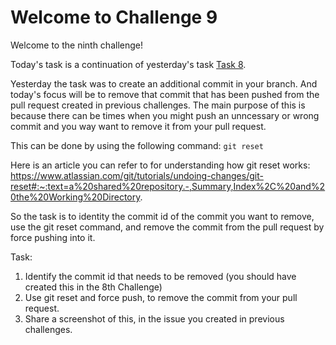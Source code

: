 # Welcome to Challenge 9

Welcome to the ninth challenge!

Today's task is a continuation of yesterday's task [Task 8](https://github.com/scaleracademy/scaler-september-open-source-challenge/blob/main/Challenges/challenge_8.md?plain=1).

Yesterday the task was to create an additional commit in your branch. And today's focus will be to remove that commit that has been pushed from the pull request created in previous challenges. The main purpose of this is because there can be times when you might push an unncessary or wrong commit and you way want to remove it from your pull request.

This can be done by using the following command: ``git reset``

Here is an article you can refer to for understanding how git reset works: <https://www.atlassian.com/git/tutorials/undoing-changes/git-reset#:~:text=a%20shared%20repository.-,Summary,Index%2C%20and%20the%20Working%20Directory>.

So the task is to identity the commit id of the commit you want to remove, use the git reset command, and remove the commit from the pull request by force pushing into it.

Task:

1. Identify the commit id that needs to be removed (you should have created this in the 8th Challenge)
2. Use git reset and force push, to remove the commit from your pull request.
3. Share a screenshot of this, in the issue you created in previous challenges.
